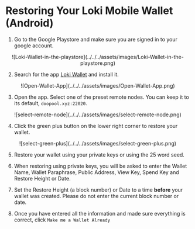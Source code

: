 # Restoring Your Loki Mobile Wallet (Android)

1) Go to the Google Playstore and make sure you are signed in to your google account.

<center>![Loki-Wallet-in-the-playstore](../../../assets/images/Loki-Wallet-in-the-playstore.png)</center>

2) Search for the app [Loki Wallet](https://play.google.com/store/apps/details?id=network.loki.wallet) and install it.

<center>![Open-Wallet-App](../../../assets/images/Open-Wallet-App.png)</center>

3) Open the app. Select one of the preset remote nodes. You can keep it to its default, `doopool.xyz:22020`.

<center>![select-remote-node](../../../assets/images/select-remote-node.png)</center>

4) Click the green plus button on the lower right corner to restore your wallet.

<center>![select-green-plus](../../../assets/images/select-green-plus.png)</center>

5) Restore your wallet using your private keys or using the 25 word seed.

6) When restoring using private keys, you will be asked to enter the Wallet Name, Wallet Paraphrase, Public Address, View Key, Spend Key and Restore Height or Date.

7) Set the Restore Height (a block number) or Date to a time **before** your wallet was created. Please do not enter the current block number or date.

8) Once you have entered all the information and made sure everything is correct, click `Make me a Wallet Already`
